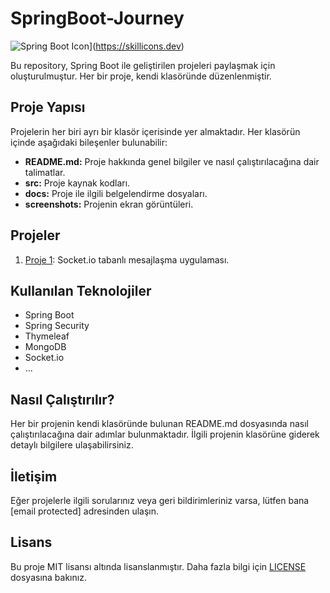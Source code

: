 # SpringBoot-Journey

![Spring Boot Icon](https://skillicons.dev/icons?i=java,spring,figma&theme=light)](https://skillicons.dev)

Bu repository, Spring Boot ile geliştirilen projeleri paylaşmak için oluşturulmuştur. Her bir proje, kendi klasöründe düzenlenmiştir.

## Proje Yapısı

Projelerin her biri ayrı bir klasör içerisinde yer almaktadır. Her klasörün içinde aşağıdaki bileşenler bulunabilir:

- **README.md:** Proje hakkında genel bilgiler ve nasıl çalıştırılacağına dair talimatlar.
- **src:** Proje kaynak kodları.
- **docs:** Proje ile ilgili belgelendirme dosyaları.
- **screenshots:** Projenin ekran görüntüleri.

## Projeler

1. [Proje 1](https://github.com/hatice-nur-kaya/SpringBoot-Journey/blob/master/socket-io/README.md): Socket.io tabanlı mesajlaşma uygulaması.


## Kullanılan Teknolojiler

- Spring Boot
- Spring Security
- Thymeleaf
- MongoDB
- Socket.io
- ...

## Nasıl Çalıştırılır?

Her bir projenin kendi klasöründe bulunan README.md dosyasında nasıl çalıştırılacağına dair adımlar bulunmaktadır. İlgili projenin klasörüne giderek detaylı bilgilere ulaşabilirsiniz.

## İletişim

Eğer projelerle ilgili sorularınız veya geri bildirimleriniz varsa, lütfen bana [email protected] adresinden ulaşın.

## Lisans

Bu proje MIT lisansı altında lisanslanmıştır. Daha fazla bilgi için [LICENSE](LICENSE) dosyasına bakınız.
